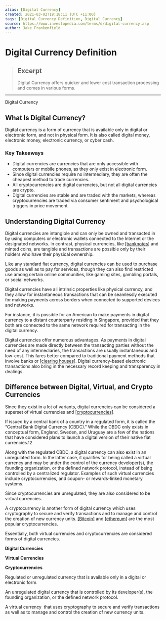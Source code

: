 ```yaml
---
alias: [Digital Currency]
created: 2021-03-02T19:18:11 (UTC +11:00)
tags: [Digital Currency Definition, Digital Currency]
source: https://www.investopedia.com/terms/d/digital-currency.asp
author: Jake Frankenfield
---
```


# Digital Currency Definition

> ## Excerpt
> Digital Currency offers quicker and lower cost transaction processing and comes in various forms.

---

Digital Currency
## What Is Digital Currency?

Digital currency is a form of currency that is available only in digital or electronic form, and not in physical form. It is also called digital money, electronic money, electronic currency, or cyber cash.

### Key Takeaways

-   Digital currencies are currencies that are only accessible with computers or mobile phones, as they only exist in electronic form.
-   Since digital currencies require no intermediary, they are often the cheapest method to trade currencies.
-   All cryptocurrencies are digital currencies, but not all digital currencies are crypto.
-   Digital currencies are stable and are traded with the markets, whereas cryptocurrencies are traded via consumer sentiment and psychological triggers in price movement.

## Understanding Digital Currency

Digital currencies are intangible and can only be owned and transacted in by using computers or electronic wallets connected to the Internet or the designated networks. In contrast, physical currencies, like [[banknotes]](https://www.investopedia.com/terms/b/banknote.asp) and minted coins, are tangible and transactions are possible only by their holders who have their physical ownership.

Like any standard fiat currency, digital currencies can be used to purchase goods as well as to pay for services, though they can also find restricted use among certain online communities, like gaming sites, gambling portals, or social networks.

Digital currencies have all intrinsic properties like physical currency, and they allow for instantaneous transactions that can be seamlessly executed for making payments across borders when connected to supported devices and networks.

For instance, it is possible for an American to make payments in digital currency to a distant counterparty residing in Singapore, provided that they both are connected to the same network required for transacting in the digital currency.

Digital currencies offer numerous advantages. As payments in digital currencies are made directly between the transacting parties without the need of any intermediaries, the transactions are usually instantaneous and low-cost. This fares better compared to traditional payment methods that involve banks or [[clearing houses]](https://www.investopedia.com/terms/c/clearinghouse.asp). Digital currency-based electronic transactions also bring in the necessary record keeping and transparency in dealings.

## Difference between Digital, Virtual, and Crypto Currencies

Since they exist in a lot of variants, digital currencies can be considered a superset of virtual currencies and [[cryptocurrencies]](https://www.investopedia.com/terms/c/cryptocurrency.asp).

If issued by a central bank of a country in a regulated form, it is called the “Central Bank Digital Currency (CBDC).” While the CBDC only exists in conceptual form, England, Sweden, and Uruguay are a few of the nations that have considered plans to launch a digital version of their native fiat currencies.12

Along with the regulated CBDC, a digital currency can also exist in an unregulated form. In the latter case, it qualifies for being called a virtual currency and may be under the control of the currency developer(s), the founding organization, or the defined network protocol, instead of being controlled by a centralized regulator. Examples of such virtual currencies include cryptocurrencies, and coupon- or rewards-linked monetary systems.

Since cryptocurrencies are unregulated, they are also considered to be virtual currencies.

A cryptocurrency is another form of digital currency which uses cryptography to secure and verify transactions and to manage and control the creation of new currency units. [[Bitcoin]](https://www.investopedia.com/terms/b/bitcoin.asp) and [[ethereum]](https://www.investopedia.com/terms/e/ethereum.asp) are the most popular cryptocurrencies.

Essentially, both virtual currencies and cryptocurrencies are considered forms of digital currencies.

**Digital Currencies**

**Virtual Currencies**

**Cryptocurrencies**

Regulated or unregulated currency that is available only in a digital or electronic form.

An unregulated digital currency that is controlled by its developer(s), the founding organization, or the defined network protocol.

A virtual currency  that uses cryptography to secure and verify transactions as well as to manage and control the creation of new currency units.
